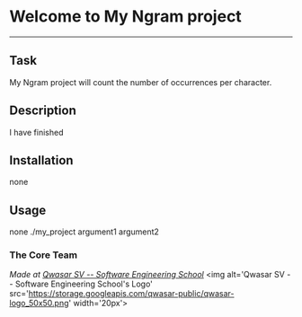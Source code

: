 # Welcome to My Ngram project
***

## Task
My Ngram project will count the number of occurrences per character.

## Description
I have finished 
## Installation
none

## Usage
none
./my_project argument1 argument2

### The Core Team


<span><i>Made at <a href='https://qwasar.io'>Qwasar SV -- Software Engineering School</a></i></span>
<span><img alt='Qwasar SV -- Software Engineering School's Logo' src='https://storage.googleapis.com/qwasar-public/qwasar-logo_50x50.png' width='20px'></span>

